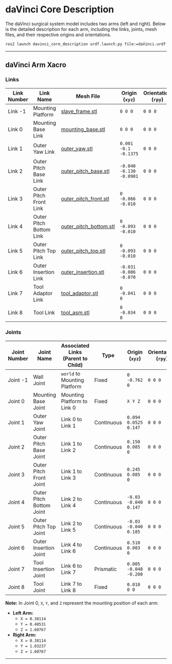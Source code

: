 # daVinci Core Description

The daVinci surgical system model includes two arms (left and right). Below is the detailed description for each arm, including the links, joints, mesh files, and their respective origins and orientations.

```bash
ros2 launch davinci_core_description urdf.launch.py file:=daVinci.urdf.xacro
```
---

## daVinci Arm Xacro

### Links

| Link Number | Link Name                           | Mesh File                                                 | Origin (`xyz`)          | Orientation (`rpy`) |
|-------------|-------------------------------------|-----------------------------------------------------------|-------------------------|---------------------|
| Link -1     | Mounting Platform                   | [slave_frame.stl](./meshes/slave_frame.stl)               | `0 0 0`                 | `0 0 0`             |
| Link 0      | Mounting Base Link                  | [mounting_base.stl](./meshes/mounting_base.stl)           | `0 0 0`                 | `0 0 0`             |
| Link 1      | Outer Yaw Link                      | [outer_yaw.stl](./meshes/outer_yaw.stl)                   | `0.001 -0.1 -0.1375`    | `0 0 0`             |
| Link 2      | Outer Pitch Base Link               | [outer_pitch_base.stl](./meshes/outer_pitch_base.stl)     | `-0.040 -0.130 -0.0901` | `0 0 0`             |
| Link 3      | Outer Pitch Front Link              | [outer_pitch_front.stl](./meshes/outer_pitch_front.stl)   | `0 -0.066 -0.010`       | `0 0 0`             |
| Link 4      | Outer Pitch Bottom Link             | [outer_pitch_bottom.stl](./meshes/outer_pitch_bottom.stl) | `0 -0.093 -0.010`       | `0 0 0`             |
| Link 5      | Outer Pitch Top Link                | [outer_pitch_top.stl](./meshes/outer_pitch_top.stl)       | `0 -0.093 -0.010`       | `0 0 0`             |
| Link 6      | Outer Insertion Link                | [outer_insertion.stl](./meshes/outer_insertion.stl)       | `-0.031 -0.086 -0.070`  | `0 0 0`             |
| Link 7      | Tool Adaptor Link                   | [tool_adaptor.stl](./meshes/tool_adaptor.stl)             | `0 -0.041 0`            | `0 0 0`             |
| Link 8      | Tool Link                           | [tool_asm.stl](./meshes/tool_asm.stl)                     | `0 -0.034 0`            | `0 0 0`             |

### Joints

| Joint Number | Joint Name               | Associated Links (Parent to Child)     | Type        | Origin (`xyz`)           | Orientation (`rpy`) |
|--------------|--------------------------|----------------------------------------|-------------|--------------------------|---------------------|
| Joint -1     | Wall Joint               | `world` to Mounting Platform           | Fixed       | `0 -0.762 0`             | `0 0 0`             |
| Joint 0      | Mounting Base Joint      | Mounting Platform to Link 0            | Fixed       | `X Y Z`                  | `0 0 0`             |
| Joint 1      | Outer Yaw Joint          | Link 0 to Link 1                       | Continuous  | `0.094 0.0525 0.147`     | `0 0 0`             |
| Joint 2      | Outer Pitch Base Joint   | Link 1 to Link 2                       | Continuous  | `0.150 0.085 0`          | `0 0 0`             |
| Joint 3      | Outer Pitch Front Joint  | Link 1 to Link 3                       | Continuous  | `0.245 0.085 0`          | `0 0 0`             |
| Joint 4      | Outer Pitch Bottom Joint | Link 2 to Link 4                       | Continuous  | `-0.03 -0.040 0.147`     | `0 0 0`             |
| Joint 5      | Outer Pitch Top Joint    | Link 2 to Link 5                       | Continuous  | `-0.03 -0.040 0.185`     | `0 0 0`             |
| Joint 6      | Outer Insertion Joint    | Link 4 to Link 6                       | Continuous  | `0.510 0.003 0`          | `0 0 0`             |
| Joint 7      | Tool Insertion Joint     | Link 6 to Link 7                       | Prismatic   | `0.005 -0.048 -0.200`    | `0 0 0`             |
| Joint 8      | Tool Joint               | Link 7 to Link 8                       | Fixed       | `0.010 0 0`              | `0 0 0`             |

**Note:** In Joint 0, `X`, `Y`, and `Z` represent the mounting position of each arm:

- **Left Arm:**
  - `X = 0.38114`
  - `Y = 0.48531`
  - `Z = 1.60767`
- **Right Arm:**
  - `X = 0.38114`
  - `Y = 1.03237`
  - `Z = 1.60767`

---

